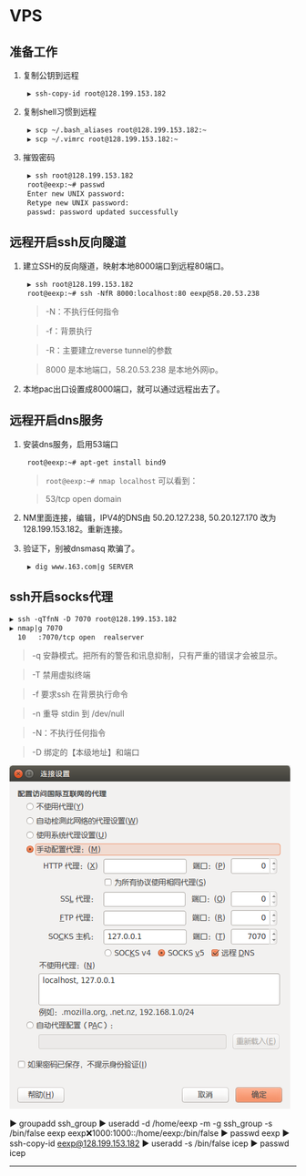 <head>
<title>VPS</title>
<meta http-equiv="content-type" content="text/html; charset=UTF-8">
<link href="mkd.css" rel="stylesheet" type="text/css">
</head>

VPS
========================


准备工作
-------

1. 复制公钥到远程

		▶ ssh-copy-id root@128.199.153.182

1. 复制shell习惯到远程

		▶ scp ~/.bash_aliases root@128.199.153.182:~
		▶ scp ~/.vimrc root@128.199.153.182:~

1. 摧毁密码

		▶ ssh root@128.199.153.182
		root@eexp:~# passwd
		Enter new UNIX password: 
		Retype new UNIX password: 
		passwd: password updated successfully


远程开启ssh反向隧道
------

1. 建立SSH的反向隧道，映射本地8000端口到远程80端口。

		▶ ssh root@128.199.153.182
		root@eexp:~# ssh -NfR 8000:localhost:80 eexp@58.20.53.238

	> -N：不执行任何指令

	> -f：背景执行
	
	> -R：主要建立reverse tunnel的参数
	
	> 8000 是本地端口，58.20.53.238 是本地外网ip。


1. 本地pac出口设置成8000端口，就可以通过远程出去了。


远程开启dns服务
-----

1. 安装dns服务，启用53端口

		root@eexp:~# apt-get install bind9

	> `root@eexp:~# nmap localhost` 可以看到： 

	> 53/tcp open  domain


1. NM里面连接，编辑，IPV4的DNS由 50.20.127.238, 50.20.127.170 改为 128.199.153.182。重新连接。

1. 验证下，别被dnsmasq 欺骗了。

		▶ dig www.163.com|g SERVER


ssh开启socks代理		
------

	▶ ssh -qTfnN -D 7070 root@128.199.153.182
	▶ nmap|g 7070
	  10   :7070/tcp open  realserver

> -q 安静模式。把所有的警告和讯息抑制，只有严重的错误才会被显示。

> -T 禁用虚拟终端

> -f 要求ssh 在背景执行命令

> -n 重导 stdin 到 /dev/null

> -N：不执行任何指令

> -D 绑定的【本级地址】和端口

![fx设置](fx设置.png)


▶ groupadd ssh_group
▶ useradd -d /home/eexp -m -g ssh_group -s /bin/false eexp
eexp:x:1000:1000::/home/eexp:/bin/false
▶ passwd eexp
▶ ssh-copy-id eexp@128.199.153.182
▶ useradd -s /bin/false icep
▶ passwd icep


---
